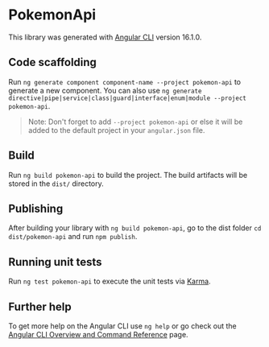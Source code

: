 # PokemonApi

This library was generated with [Angular CLI](https://github.com/angular/angular-cli) version 16.1.0.

## Code scaffolding

Run `ng generate component component-name --project pokemon-api` to generate a new component. You can also use `ng generate directive|pipe|service|class|guard|interface|enum|module --project pokemon-api`.
> Note: Don't forget to add `--project pokemon-api` or else it will be added to the default project in your `angular.json` file. 

## Build

Run `ng build pokemon-api` to build the project. The build artifacts will be stored in the `dist/` directory.

## Publishing

After building your library with `ng build pokemon-api`, go to the dist folder `cd dist/pokemon-api` and run `npm publish`.

## Running unit tests

Run `ng test pokemon-api` to execute the unit tests via [Karma](https://karma-runner.github.io).

## Further help

To get more help on the Angular CLI use `ng help` or go check out the [Angular CLI Overview and Command Reference](https://angular.io/cli) page.
